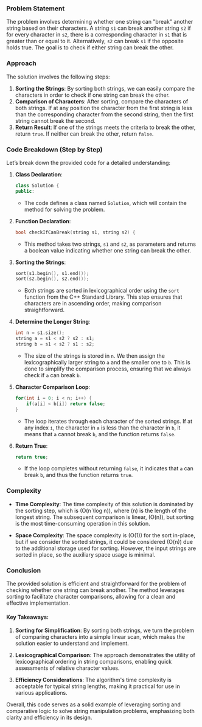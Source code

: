 ### Problem Statement

The problem involves determining whether one string can "break" another string based on their characters. A string `s1` can break another string `s2` if for every character in `s2`, there is a corresponding character in `s1` that is greater than or equal to it. Alternatively, `s2` can break `s1` if the opposite holds true. The goal is to check if either string can break the other.

### Approach

The solution involves the following steps:

1. **Sorting the Strings**: By sorting both strings, we can easily compare the characters in order to check if one string can break the other.
2. **Comparison of Characters**: After sorting, compare the characters of both strings. If at any position the character from the first string is less than the corresponding character from the second string, then the first string cannot break the second.
3. **Return Result**: If one of the strings meets the criteria to break the other, return `true`. If neither can break the other, return `false`.

### Code Breakdown (Step by Step)

Let’s break down the provided code for a detailed understanding:

1. **Class Declaration**:
   ```cpp
   class Solution {
   public:
   ```

   - The code defines a class named `Solution`, which will contain the method for solving the problem.

2. **Function Declaration**:
   ```cpp
   bool checkIfCanBreak(string s1, string s2) {
   ```

   - This method takes two strings, `s1` and `s2`, as parameters and returns a boolean value indicating whether one string can break the other.

3. **Sorting the Strings**:
   ```cpp
   sort(s1.begin(), s1.end());
   sort(s2.begin(), s2.end());
   ```

   - Both strings are sorted in lexicographical order using the `sort` function from the C++ Standard Library. This step ensures that characters are in ascending order, making comparison straightforward.

4. **Determine the Longer String**:
   ```cpp
   int n = s1.size();
   string a = s1 < s2 ? s2 : s1;
   string b = s1 < s2 ? s1 : s2; 
   ```

   - The size of the strings is stored in `n`. We then assign the lexicographically larger string to `a` and the smaller one to `b`. This is done to simplify the comparison process, ensuring that we always check if `a` can break `b`.

5. **Character Comparison Loop**:
   ```cpp
   for(int i = 0; i < n; i++) {
       if(a[i] < b[i]) return false;
   }
   ```

   - The loop iterates through each character of the sorted strings. If at any index `i`, the character in `a` is less than the character in `b`, it means that `a` cannot break `b`, and the function returns `false`.

6. **Return True**:
   ```cpp
   return true;
   ```

   - If the loop completes without returning `false`, it indicates that `a` can break `b`, and thus the function returns `true`.

### Complexity

- **Time Complexity**: The time complexity of this solution is dominated by the sorting step, which is \(O(n \log n)\), where \(n\) is the length of the longest string. The subsequent comparison is linear, \(O(n)\), but sorting is the most time-consuming operation in this solution.
  
- **Space Complexity**: The space complexity is \(O(1)\) for the sort in-place, but if we consider the sorted strings, it could be considered \(O(n)\) due to the additional storage used for sorting. However, the input strings are sorted in place, so the auxiliary space usage is minimal.

### Conclusion

The provided solution is efficient and straightforward for the problem of checking whether one string can break another. The method leverages sorting to facilitate character comparisons, allowing for a clean and effective implementation.

#### Key Takeaways:

1. **Sorting for Simplification**: By sorting both strings, we turn the problem of comparing characters into a simple linear scan, which makes the solution easier to understand and implement.
   
2. **Lexicographical Comparison**: The approach demonstrates the utility of lexicographical ordering in string comparisons, enabling quick assessments of relative character values.

3. **Efficiency Considerations**: The algorithm's time complexity is acceptable for typical string lengths, making it practical for use in various applications.

Overall, this code serves as a solid example of leveraging sorting and comparative logic to solve string manipulation problems, emphasizing both clarity and efficiency in its design.